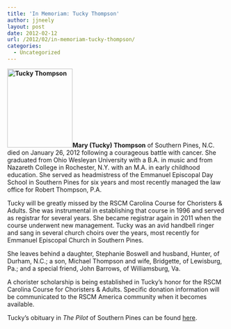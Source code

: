 ```yaml
---
title: 'In Memoriam: Tucky Thompson'
author: jjneely
layout: post
date: 2012-02-12
url: /2012/02/in-memoriam-tucky-thompson/
categories:
  - Uncategorized
---
```

**[<img class="alignright size-full wp-image-140" title="tuckythompson-headshot" src="/wp-content/uploads/2010/08/tuckythompson-headshot.jpg" alt="Tucky Thompson" width="150" height="181" />][1]Mary (Tucky) Thompson** of Southern Pines, N.C. died on January 26, 2012 following a courageous battle with cancer. She graduated from Ohio Wesleyan University with a B.A. in music and from Nazareth College in Rochester, N.Y. with an M.A. in early childhood education. She served as headmistress of the Emmanuel Episcopal Day School in Southern Pines for six years and most recently managed the law office for Robert Thompson, P.A.

Tucky will be greatly missed by the RSCM Carolina Course for Choristers & Adults. She was instrumental in establishing that course in 1996 and served as registrar for several years. She became registrar again in 2011 when the course underwent new management. Tucky was an avid handbell ringer and sang in several church choirs over the years, most recently for Emmanuel Episcopal Church in Southern Pines.

She leaves behind a daughter, Stephanie Boswell and husband, Hunter, of Durham, N.C.; a son, Michael Thompson and wife, Bridgette, of Lewisburg, Pa.; and a special friend, John Barrows, of Williamsburg, Va.

A chorister scholarship is being established in Tucky&#8217;s honor for the RSCM Carolina Course for Choristers & Adults. Specific donation information will be communicated to the RSCM America community when it becomes available.

Tucky&#8217;s obituary in *The Pilot* of Southern Pines can be found <a href="http://r20.rs6.net/tn.jsp?llr=evkju7cab&et=1109244773746&s=348&e=001NxTvwYs61q_l4tZjA7T6N-pPcqhwSFGCkgJBKjq8-fo6pZ2Rv0BRHNvLGFH2Pke4cbbJCcHd5nOPZatIMPYzG2h0XiLVDS_vqplTtStHw5kF6YTZXfJC-kLy56W3Hf2VIbDKTkgWszxvSPTIIA4YcJpm_AP39nDia7lIstmrsM0846H0G6pa4w==" shape="rect" target="_blank">here</a>.

[1]: /wp-content/uploads/2010/08/tuckythompson-headshot.jpg

